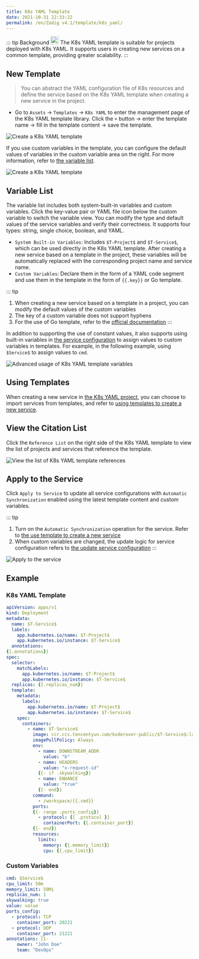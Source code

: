 ```yaml
---
title: K8s YAML Template
date: 2021-10-31 22:33:22
permalink: /en/Zadig v4.1/template/k8s_yaml/
---
```


::: tip Background
<img style="width:22px; height:22px" src="../../../../_images/k8s.svg"></img> The K8s YAML template is suitable for projects deployed with K8s YAML. It supports users in creating new services on a common template, providing greater scalability.
:::

## New Template

> You can abstract the YAML configuration file of K8s resources and define the service based on the K8s YAML template when creating a new service in the project.

- Go to `Assets` → `Templates` → `K8s YAML` to enter the management page of the K8s YAML template library. Click the `+` button → enter the template name → fill in the template content → save the template.

![Create a K8s YAML template](../../../../_images/create_k8s_yaml_template.png)

If you use custom variables in the template, you can configure the default values of variables in the custom variable area on the right. For more information, refer to [the variable list](#variable-list).

![Create a K8s YAML template](../../../../_images/create_k8s_yaml_template_1.png)

## Variable List

The variable list includes both system-built-in variables and custom variables. Click the key-value pair or YAML file icon below the custom variable to switch the variable view. You can modify the type and default values of the service variables and verify their correctness. It supports four types: string, single choice, boolean, and YAML.

- `System Built-in Variables`: Includes `$T-Project$` and `$T-Service$`, which can be used directly in the K8s YAML template. After creating a new service based on a template in the project, these variables will be automatically replaced with the corresponding project name and service name.
- `Custom Variables`: Declare them in the form of a YAML code segment and use them in the template in the form of <span v-pre>`{{.key}}`</span> or Go template.

::: tip
1. When creating a new service based on a template in a project, you can modify the default values of the custom variables
2. The key of a custom variable does not support hyphens
3. For the use of Go template, refer to the [official documentation](https://pkg.go.dev/text/template#hdr-Examples)
:::

In addition to supporting the use of constant values, it also supports using built-in variables in [the service configuration](/en/Zadig%20v4.1/project/service/k8s/#variables-configuration) to assign values to custom variables in templates. For example, in the following example, using `$Service$` to assign values to `cmd`.

![Advanced usage of K8s YAML template variables](../../../../_images/furtuer_usage_of_variables_in_k8s_yaml_template.png)

## Using Templates
When creating a new service in [the K8s YAML project](/en/Zadig%20v4.1/project/k8s-yaml/), you can choose to import services from templates, and refer to [using templates to create a new service](/en/Zadig%20v4.1/project/service/k8s/#create-a-new-service).

## View the Citation List

Click the `Reference List` on the right side of the K8s YAML template to view the list of projects and services that reference the template.

![View the list of K8s YAML template references](../../../../_images/show_k8s_yaml_template_ref.png)

## Apply to the Service

Click `Apply to Service` to update all service configurations with `Automatic Synchronization` enabled using the latest template content and custom variables.

::: tip
1. Turn on the `Automatic Synchronization` operation for the service. Refer to [the use template to create a new service](/en/Zadig%20v4.1/project/service/k8s/#create-a-new-service)
2. When custom variables are changed, the update logic for service configuration refers to [the update service configuration](/en/Zadig%20v4.1/project/service/k8s/#update-a-service-using-a-new-template)
:::

![Apply to the service](../../../../_images/apply_k8s_template_to_service.png)

## Example

### K8s YAML Template

```YAML
apiVersion: apps/v1
kind: Deployment
metadata:
  name: $T-Service$
  labels:
    app.kubernetes.io/name: $T-Project$
    app.kubernetes.io/instance: $T-Service$
  annotations:
{{.annotations}}
spec:
  selector:
    matchLabels:
      app.kubernetes.io/name: $T-Project$
      app.kubernetes.io/instance: $T-Service$
  replicas: {{.replicas_num}}
  template:
    metadata:
      labels:
        app.kubernetes.io/name: $T-Project$
        app.kubernetes.io/instance: $T-Service$
    spec:
      containers:
        - name: $T-Service$
          image: ccr.ccs.tencentyun.com/koderover-public/$T-Service$:latest
          imagePullPolicy: Always
          env:
            - name: DOWNSTREAM_ADDR
              value: "b"
            - name: HEADERS
              value: "x-request-id"
            {{- if .skywalking}}
            - name: ENHANCE
              value: "true"
            {{- end}}
          command:
            - /workspace/{{.cmd}}
          ports:
          {{- range .ports_config}}
            - protocol: {{ .protocol }}
              containerPort: {{.container_port}}
          {{- end}}
          resources:
            limits:
              memory: {{.memory_limit}}
              cpu: {{.cpu_limit}}
```

### Custom Variables

```yaml
cmd: $Service$
cpu_limit: 50m
memory_limit: 50Mi
replicas_num: 1
skywalking: true
value: value
ports_config:
  - protocol: TCP
    container_port: 20221
  - protocol: UDP
    container_port: 21221
annotations: |1-
    owner: "John Doe"
    team: "DevOps"
```
